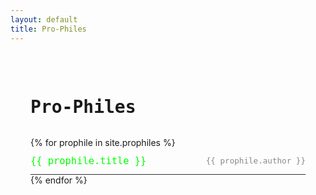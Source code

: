 ```yaml
---
layout: default
title: Pro-Philes
---
```


<div class="prophiles-container">
  <h1>Pro-Philes</h1>
  <div class="prophiles-list">
    {% for prophile in site.prophiles %}
    <div class="prophile-item">
      <a href="{{ prophile.url }}" class="prophile-title">{{ prophile.title }}</a>
      <span class="prophile-author">{{ prophile.author }}</span>
    </div>
    {% endfor %}
  </div>
</div>

<style>
.prophiles-container {
  max-width: 800px;
  margin: 0 auto;
  padding: 2rem;
}

.prophiles-list {
  margin-top: 2rem;
}

.prophile-item {
  display: flex;
  justify-content: space-between;
  align-items: center;
  padding: 0.75rem 0;
  border-bottom: 1px solid #333;
}

.prophile-title {
  color: #00ff00;
  text-decoration: none;
  font-family: monospace;
  font-size: 1.1em;
}

.prophile-title:hover {
  text-decoration: underline;
}

.prophile-author {
  color: #888;
  font-family: monospace;
  font-size: 0.9em;
}

h1 {
  margin-bottom: 2rem;
  font-family: monospace;
}
</style> 